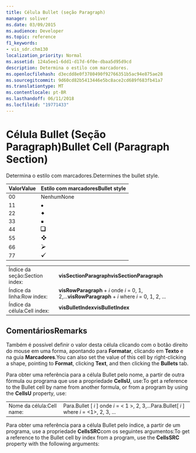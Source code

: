 ```yaml
---
title: Célula Bullet (seção Paragraph)
manager: soliver
ms.date: 03/09/2015
ms.audience: Developer
ms.topic: reference
f1_keywords:
- vis_sdr.chm130
localization_priority: Normal
ms.assetid: 124a5ee1-6dd1-d17d-6f0e-dbaa5d95d9cd
description: Determina o estilo com marcadores.
ms.openlocfilehash: d3ecdd8e0f3780490f92766351b5ac94e875ae28
ms.sourcegitcommit: 9d60cd82b5413446e5bc8ace2cd689f683fb41a7
ms.translationtype: MT
ms.contentlocale: pt-BR
ms.lasthandoff: 06/11/2018
ms.locfileid: "19771433"
---
```

# <a name="bullet-cell-paragraph-section"></a><span data-ttu-id="4ee93-103">Célula Bullet (Seção Paragraph)</span><span class="sxs-lookup"><span data-stu-id="4ee93-103">Bullet Cell (Paragraph Section)</span></span>

<span data-ttu-id="4ee93-104">Determina o estilo com marcadores.</span><span class="sxs-lookup"><span data-stu-id="4ee93-104">Determines the bullet style.</span></span>
  
|<span data-ttu-id="4ee93-105">**Valor**</span><span class="sxs-lookup"><span data-stu-id="4ee93-105">**Value**</span></span>|<span data-ttu-id="4ee93-106">**Estilo com marcadores**</span><span class="sxs-lookup"><span data-stu-id="4ee93-106">**Bullet style**</span></span>|
|:-----|:-----|
|<span data-ttu-id="4ee93-107">0</span><span class="sxs-lookup"><span data-stu-id="4ee93-107">0</span></span>  <br/> |<span data-ttu-id="4ee93-108">Nenhum</span><span class="sxs-lookup"><span data-stu-id="4ee93-108">None</span></span>  <br/> |
|<span data-ttu-id="4ee93-109">1</span><span class="sxs-lookup"><span data-stu-id="4ee93-109">1</span></span>  <br/> |![](media/IC_Bullet1_ZA07645847.gif)           <br/> |
|<span data-ttu-id="4ee93-110">2</span><span class="sxs-lookup"><span data-stu-id="4ee93-110">2</span></span>  <br/> |![](media/IC_Bullet2_ZA07645848.gif)           <br/> |
|<span data-ttu-id="4ee93-111">3</span><span class="sxs-lookup"><span data-stu-id="4ee93-111">3</span></span>  <br/> |![](media/IC_Bullet3_ZA07645849.gif)           <br/> |
|<span data-ttu-id="4ee93-112">4</span><span class="sxs-lookup"><span data-stu-id="4ee93-112">4</span></span>  <br/> |![](media/IC_Bullet4_ZA07645851.gif)           <br/> |
|<span data-ttu-id="4ee93-113">5</span><span class="sxs-lookup"><span data-stu-id="4ee93-113">5</span></span>  <br/> |![](media/IC_Bullet5_ZA07645852.gif)           <br/> |
|<span data-ttu-id="4ee93-114">6</span><span class="sxs-lookup"><span data-stu-id="4ee93-114">6</span></span>  <br/> |![](media/IC_Bullet6_ZA07645853.gif)           <br/> |
|<span data-ttu-id="4ee93-115">7</span><span class="sxs-lookup"><span data-stu-id="4ee93-115">7</span></span>  <br/> |![](media/IC_Bullet7_ZA07645854.gif)           <br/> |
   
|||
|:-----|:-----|
|<span data-ttu-id="4ee93-116">Índice da seção:</span><span class="sxs-lookup"><span data-stu-id="4ee93-116">Section index:</span></span>  <br/> |<span data-ttu-id="4ee93-117">**visSectionParagraph**</span><span class="sxs-lookup"><span data-stu-id="4ee93-117">**visSectionParagraph**</span></span> <br/> |
|<span data-ttu-id="4ee93-118">Índice da linha:</span><span class="sxs-lookup"><span data-stu-id="4ee93-118">Row index:</span></span>  <br/> |<span data-ttu-id="4ee93-119">**visRowParagraph** +  *i* onde *i* = 0, 1, 2,...</span><span class="sxs-lookup"><span data-stu-id="4ee93-119">**visRowParagraph** +  *i*           where  *i*  = 0, 1, 2, ...</span></span>  <br/> |
|<span data-ttu-id="4ee93-120">Índice da célula:</span><span class="sxs-lookup"><span data-stu-id="4ee93-120">Cell index:</span></span>  <br/> |<span data-ttu-id="4ee93-121">**visBulletIndex**</span><span class="sxs-lookup"><span data-stu-id="4ee93-121">**visBulletIndex**</span></span> <br/> |
   
## <a name="remarks"></a><span data-ttu-id="4ee93-122">Comentários</span><span class="sxs-lookup"><span data-stu-id="4ee93-122">Remarks</span></span>

<span data-ttu-id="4ee93-123">Também é possível definir o valor desta célula clicando com o botão direito do mouse em uma forma, apontando para **Formatar**, clicando em **Texto** e na guia **Marcadores**.</span><span class="sxs-lookup"><span data-stu-id="4ee93-123">You can also set the value of this cell by right-clicking a shape, pointing to **Format**, clicking **Text**, and then clicking the **Bullets** tab.</span></span> 
  
<span data-ttu-id="4ee93-124">Para obter uma referência para a célula Bullet pelo nome, a partir de outra fórmula ou programa que use a propriedade **CellsU**, use:</span><span class="sxs-lookup"><span data-stu-id="4ee93-124">To get a reference to the Bullet cell by name from another formula, or from a program by using the **CellsU** property, use:</span></span> 
  
|||
|:-----|:-----|
|<span data-ttu-id="4ee93-125">Nome da célula:</span><span class="sxs-lookup"><span data-stu-id="4ee93-125">Cell name:</span></span>  <br/> |<span data-ttu-id="4ee93-126">Para.Bullet [ *i* ] onde *i* = < 1 >, 2, 3,...</span><span class="sxs-lookup"><span data-stu-id="4ee93-126">Para.Bullet[ *i*  ]           where  *i*  = <1>, 2, 3, ...</span></span>  <br/> |
   
<span data-ttu-id="4ee93-127">Para obter uma referência para a célula Bullet pelo índice, a partir de um programa, use a propriedade  **CellsSRC**com os seguintes argumentos:</span><span class="sxs-lookup"><span data-stu-id="4ee93-127">To get a reference to the Bullet cell by index from a program, use the **CellsSRC** property with the following arguments:</span></span> 
  

